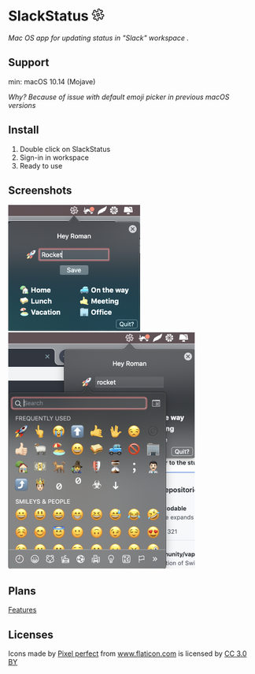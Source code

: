 # SlackStatus <img src="https://github.com/romanfurman6/SlackStatus/blob/master/Screenshots/icon.png?raw=true" height="25" width="25"/>

*Mac OS app for updating status in "Slack" workspace .*

## Support

min: macOS 10.14 (Mojave)

*Why? Because of issue with default emoji picker in previous macOS versions*

## Install
1) Double click on SlackStatus
2) Sign-in in workspace
3) Ready to use

## Screenshots
<img src="https://github.com/romanfurman6/SlackStatus/blob/master/Screenshots/1.png?raw=true" height="256" width="268"/>
<img src="https://github.com/romanfurman6/SlackStatus/blob/master/Screenshots/2.png?raw=true" height="480" width="379"/>

## Plans

[Features](https://github.com/romanfurman6/SlackStatus/projects/1)

## Licenses

<div>Icons made by <a href="https://www.flaticon.com/authors/pixel-perfect" title="Pixel perfect">Pixel perfect</a> from <a href="https://www.flaticon.com/" 			    title="Flaticon">www.flaticon.com</a> is licensed by <a href="http://creativecommons.org/licenses/by/3.0/" 			    title="Creative Commons BY 3.0" target="_blank">CC 3.0 BY</a></div>
